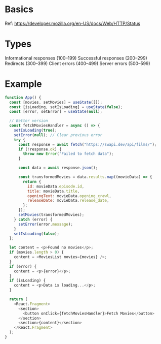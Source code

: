 # Basics

Ref: https://developer.mozilla.org/en-US/docs/Web/HTTP/Status

# Types

Informational responses (100–199)
Successful responses (200–299)
Redirects (300–399)
Client errors (400–499)
Server errors (500–599)

# Example

```javascript
function App() {
  const [movies, setMovies] = useState([]);
  const [isLoading, setIsLoading] = useState(false);
  const [error, setError] = useState(null);

  // Better version
  const fetchMoviesHandler = async () => {
    setIsLoading(true);
    setError(null); // Clear previous error
    try {
      const response = await fetch("https://swapi.dev/api/films/");
      if (!response.ok) {
        throw new Error("Failed to fetch data");
      }

      const data = await response.json();

      const transformedMovies = data.results.map((movieData) => {
        return {
          id: movieData.episode.id,
          title: movieData.title,
          openingText: movieData.opening_crawl,
          releaseDate: movieData.release_date,
        };
      });
      setMovies(transformedMovies);
    } catch (error) {
      setError(error.message);
    }
    setIsLoading(false);
  };

  let content = <p>Found no movies</p>;
  if (movies.length > 0) {
    content = <MoviesList movies={movies} />;
  }
  if (error) {
    content = <p>{error}</p>;
  }
  if (isLoading) {
    content = <p>Data is loading...</p>;
  }

  return (
    <React.Fragment>
      <section>
        <button onClick={fetchMoviesHandler}>Fetch Movies</button>
      </section>
      <section>{content}</section>
    </React.Fragment>
  );
}
```
